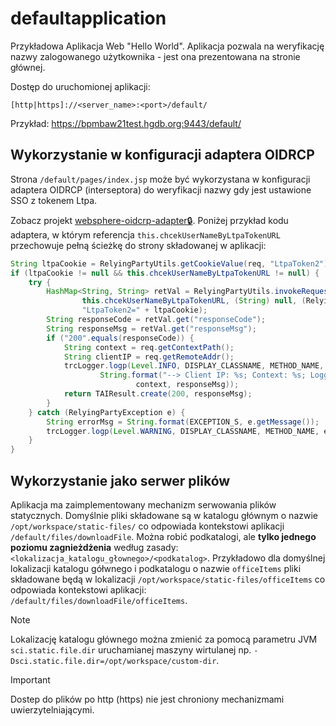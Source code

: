 # defaultapplication

Przykładowa Aplikacja Web "Hello World". Aplikacja pozwala na weryfikację nazwy zalogowanego użytkownika - jest ona prezentowana na stronie głównej. 

Dostęp do uruchomionej aplikacji:

```text
[http|https]://<server_name>:<port>/default/
```
Przykład: https://bpmbaw21test.hgdb.org:9443/default/

## Wykorzystanie w konfiguracji adaptera OIDRCP

Strona `/default/pages/index.jsp` może być wykorzystana w konfiguracji adaptera OIDRCP (interseptora) do weryfikacji nazwy gdy jest ustawione SSO z tokenem Ltpa. 

Zobacz projekt [websphere-oidcrp-adapter🔒](https://github.com/SciSoftwareSlawomirCichy/websphere-oidcrp-adapter). Poniżej przykład kodu adaptera, w którym referencja `this.chcekUserNameByLtpaTokenURL` przechowuje pełną ścieżkę do strony składowanej w aplikacji:

```java
String ltpaCookie = RelyingPartyUtils.getCookieValue(req, "LtpaToken2");
if (ltpaCookie != null && this.chcekUserNameByLtpaTokenURL != null) {
	try {
		HashMap<String, String> retVal = RelyingPartyUtils.invokeRequest("GET",
				this.chcekUserNameByLtpaTokenURL, (String) null, (RelyingPartyConfig) null,
				"LtpaToken2=" + ltpaCookie);
		String responseCode = retVal.get("responseCode");
		String responseMsg = retVal.get("responseMsg");
		if ("200".equals(responseCode)) {
			String context = req.getContextPath();
			String clientIP = req.getRemoteAddr();
			trcLogger.logp(Level.INFO, DISPLAY_CLASSNAME, METHOD_NAME,
					String.format("--> Client IP: %s; Context: %s; Logged by SSO LtpaToken2: %s", clientIP,
							context, responseMsg));
			return TAIResult.create(200, responseMsg);
		}
	} catch (RelyingPartyException e) {
		String errorMsg = String.format(EXCEPTION_S, e.getMessage());
		trcLogger.logp(Level.WARNING, DISPLAY_CLASSNAME, METHOD_NAME, errorMsg);
	}
}
```

## Wykorzystanie jako serwer plików

Aplikacja ma zaimplementowany mechanizm serwowania plików statycznych. Domyślnie pliki składowane są w katalogu głównym o nazwie `/opt/workspace/static-files/` co odpowiada kontekstowi aplikacji `/default/files/downloadFile`. Można robić podkatalogi, ale **tylko jednego poziomu zagnieżdżenia** według zasady: `<lokalizacja_katalogu_głownego>/<podkatalog>`. Przykładowo dla domyślnej lokalizacji katalogu gółwnego i podkatalogu o nazwie `officeItems` pliki składowane będą w lokalizacji `/opt/workspace/static-files/officeItems` co odpowiada kontekstowi aplikacji: `/default/files/downloadFile/officeItems`.

> [!Note]
> Lokalizację katalogu głównego można zmienić za pomocą parametru JVM `sci.static.file.dir` uruchamianej maszyny wirtulanej np. `-Dsci.static.file.dir=/opt/workspace/custom-dir`.

> [!Important]
> Dostep do plików po http (https) nie jest chroniony mechanizmami uwierzytelniającymi.
 
